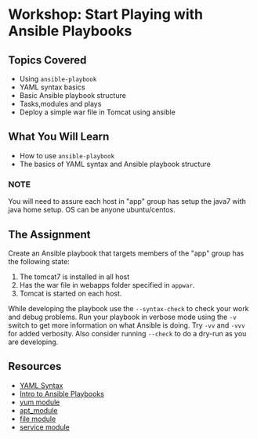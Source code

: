 # Workshop: Start Playing with Ansible Playbooks

## Topics Covered

* Using `ansible-playbook`
* YAML syntax basics
* Basic Ansible playbook structure
* Tasks,modules and plays
* Deploy a simple war file in Tomcat using ansible

## What You Will Learn

* How to use `ansible-playbook`
* The basics of YAML syntax and Ansible playbook structure

### NOTE

You will need to assure each host in "app" group has setup the java7 with java home setup. OS can be anyone ubuntu/centos.

## The Assignment

Create an Ansible playbook that targets members of the "app" group has the following state:

1. The tomcat7 is installed in all host
1. Has the war file in webapps folder specified in `appwar`.
1. Tomcat is started on each host.

While developing the playbook use the `--syntax-check` to check your work and debug problems. Run your playbook in verbose mode using the `-v` switch to get more information on what Ansible is doing. Try `-vv` and `-vvv` for added verbosity. Also consider running `--check` to do a dry-run as you are developing.

## Resources

* [YAML Syntax](http://docs.ansible.com/ansible/YAMLSyntax.html)
* [Intro to Ansible Playbooks](http://docs.ansible.com/ansible/playbooks_intro.html)
* [yum module](http://docs.ansible.com/ansible/yum_module.html)
* [apt_module](http://docs.ansible.com/ansible/apt_module.html)
* [file module](http://docs.ansible.com/ansible/file_module.html)
* [service module](http://docs.ansible.com/ansible/service_module.html)

